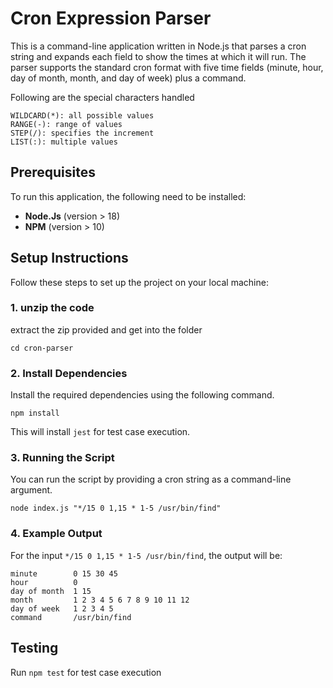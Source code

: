 Cron Expression Parser
======================

This is a command-line application written in Node.js that parses a cron string and expands each field to show the times at which it will run. The parser supports the standard cron format with five time fields (minute, hour, day of month, month, and day of week) plus a command.

Following are the special characters handled
```
WILDCARD(*): all possible values
RANGE(-): range of values
STEP(/): specifies the increment
LIST(:): multiple values
```

Prerequisites
-------------

To run this application, the following need to be installed:

-   **Node.Js** (version > 18)
-   **NPM** (version > 10)

Setup Instructions
------------------

Follow these steps to set up the project on your local machine:

### 1\. unzip the code

extract the zip provided and get into the folder

`cd cron-parser`


### 2\. Install Dependencies

Install the required dependencies using the following command.

`npm install`

This will install `jest` for test case execution.


### 3\. Running the Script

You can run the script by providing a cron string as a command-line argument.

`node index.js "*/15 0 1,15 * 1-5 /usr/bin/find"`

### 4\. Example Output

For the input `*/15 0 1,15 * 1-5 /usr/bin/find`, the output will be:

```
minute        0 15 30 45
hour          0
day of month  1 15
month         1 2 3 4 5 6 7 8 9 10 11 12
day of week   1 2 3 4 5
command       /usr/bin/find
```

Testing
-------

Run `npm test` for test case execution

